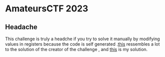 # AmateursCTF 2023

## Headache

This challenge is truly a headche if you try to solve it manually by modifying values in registers because the code is self generated .<a href="https://github.com/Noureddine-0/AmateursCTF2023/blob/main/headache/solve.py">this</a> ressembles a lot to the solution of the creator of the challenge , and <a href="https://github.com/Noureddine-0/AmateursCTF2023/blob/main/headache/my_solution.py">this</a> is my solution.  
